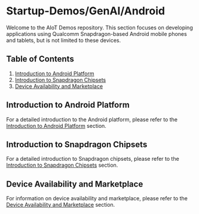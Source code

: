 # Startup-Demos/GenAI/Android

Welcome to the AIoT Demos repository. This section focuses on developing applications using Qualcomm Snapdragon-based Android mobile phones and tablets, but is not limited to these devices.

## Table of Contents
1. [Introduction to Android Platform](#introduction-to-android-platform)
2. [Introduction to Snapdragon Chipsets](#introduction-to-snapdragon-chipsets)
3. [Device Availability and Marketplace](#device-availability-and-marketplace)

## Introduction to Android Platform
For a detailed introduction to the Android platform, please refer to the [Introduction to Android Platform](../../Hardware/Android.md#introduction-to-android-platform) section.

## Introduction to Snapdragon Chipsets
For a detailed introduction to Snapdragon chipsets, please refer to the [Introduction to Snapdragon Chipsets](../../Hardware/Android.md#introduction-to-snapdragon-chipsets) section.

## Device Availability and Marketplace
For information on device availability and marketplace, please refer to the [Device Availability and Marketplace](../../Hardware/Android.md#device-availability-and-marketplace) section.

